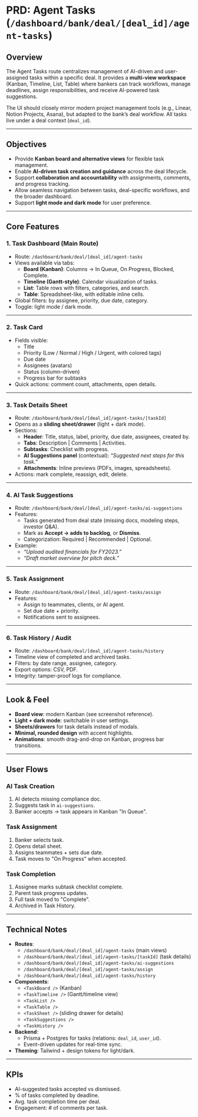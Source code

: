 # PRD: Agent Tasks (`/dashboard/bank/deal/[deal_id]/agent-tasks`)

## Overview

The Agent Tasks route centralizes management of AI-driven and user-assigned tasks within a specific deal. It provides a **multi-view workspace** (Kanban, Timeline, List, Table) where bankers can track workflows, manage deadlines, assign responsibilities, and receive AI-powered task suggestions.

The UI should closely mirror modern project management tools (e.g., Linear, Notion Projects, Asana), but adapted to the bank’s deal workflow. All tasks live under a deal context (`deal_id`).

---

## Objectives

- Provide **Kanban board and alternative views** for flexible task management.
- Enable **AI-driven task creation and guidance** across the deal lifecycle.
- Support **collaboration and accountability** with assignments, comments, and progress tracking.
- Allow seamless navigation between tasks, deal-specific workflows, and the broader dashboard.
- Support **light mode and dark mode** for user preference.

---

## Core Features

### 1. Task Dashboard (Main Route)

- Route: `/dashboard/bank/deal/[deal_id]/agent-tasks`
- Views available via tabs:
  - **Board (Kanban)**: Columns → In Queue, On Progress, Blocked, Complete.
  - **Timeline (Gantt-style)**: Calendar visualization of tasks.
  - **List**: Table rows with filters, categories, and search.
  - **Table**: Spreadsheet-like, with editable inline cells.
- Global filters: by assignee, priority, due date, category.
- Toggle: light mode / dark mode.

---

### 2. Task Card

- Fields visible:
  - Title
  - Priority (Low / Normal / High / Urgent, with colored tags)
  - Due date
  - Assignees (avatars)
  - Status (column-driven)
  - Progress bar for subtasks
- Quick actions: comment count, attachments, open details.

---

### 3. Task Details Sheet

- Route: `/dashboard/bank/deal/[deal_id]/agent-tasks/[taskId]`
- Opens as a **sliding sheet/drawer** (light + dark mode).
- Sections:
  - **Header**: Title, status, label, priority, due date, assignees, created by.
  - **Tabs**: Description | Comments | Activities.
  - **Subtasks**: Checklist with progress.
  - **AI Suggestions panel** (contextual): _“Suggested next steps for this task.”_
  - **Attachments**: Inline previews (PDFs, images, spreadsheets).
- Actions: mark complete, reassign, edit, delete.

---

### 4. AI Task Suggestions

- Route: `/dashboard/bank/deal/[deal_id]/agent-tasks/ai-suggestions`
- Features:
  - Tasks generated from deal state (missing docs, modeling steps, investor Q&A).
  - Mark as **Accept → adds to backlog**, or **Dismiss**.
  - Categorization: Required | Recommended | Optional.
- Example:
  - _“Upload audited financials for FY2023.”_
  - _“Draft market overview for pitch deck.”_

---

### 5. Task Assignment

- Route: `/dashboard/bank/deal/[deal_id]/agent-tasks/assign`
- Features:
  - Assign to teammates, clients, or AI agent.
  - Set due date + priority.
  - Notifications sent to assignees.

---

### 6. Task History / Audit

- Route: `/dashboard/bank/deal/[deal_id]/agent-tasks/history`
- Timeline view of completed and archived tasks.
- Filters: by date range, assignee, category.
- Export options: CSV, PDF.
- Integrity: tamper-proof logs for compliance.

---

## Look & Feel

- **Board view**: modern Kanban (see screenshot reference).
- **Light + dark mode**: switchable in user settings.
- **Sheets/drawers** for task details instead of modals.
- **Minimal, rounded design** with accent highlights.
- **Animations**: smooth drag-and-drop on Kanban, progress bar transitions.

---

## User Flows

### AI Task Creation

1. AI detects missing compliance doc.
2. Suggests task in `ai-suggestions`.
3. Banker accepts → task appears in Kanban "In Queue".

### Task Assignment

1. Banker selects task.
2. Opens detail sheet.
3. Assigns teammates + sets due date.
4. Task moves to "On Progress" when accepted.

### Task Completion

1. Assignee marks subtask checklist complete.
2. Parent task progress updates.
3. Full task moved to "Complete".
4. Archived in Task History.

---

## Technical Notes

- **Routes**:
  - `/dashboard/bank/deal/[deal_id]/agent-tasks` (main views)
  - `/dashboard/bank/deal/[deal_id]/agent-tasks/[taskId]` (task details)
  - `/dashboard/bank/deal/[deal_id]/agent-tasks/ai-suggestions`
  - `/dashboard/bank/deal/[deal_id]/agent-tasks/assign`
  - `/dashboard/bank/deal/[deal_id]/agent-tasks/history`
- **Components**:
  - `<TaskBoard />` (Kanban)
  - `<TaskTimeline />` (Gantt/timeline view)
  - `<TaskList />`
  - `<TaskTable />`
  - `<TaskSheet />` (sliding drawer for details)
  - `<TaskSuggestions />`
  - `<TaskHistory />`
- **Backend**:
  - Prisma + Postgres for tasks (relations: `deal_id`, `user_id`).
  - Event-driven updates for real-time sync.
- **Theming**: Tailwind + design tokens for light/dark.

---

## KPIs

- AI-suggested tasks accepted vs dismissed.
- % of tasks completed by deadline.
- Avg. task completion time per deal.
- Engagement: # of comments per task.

